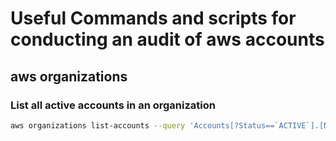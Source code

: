 # Useful Commands and scripts for conducting an audit of aws accounts

## aws organizations

### List all active accounts in an organization

```bash
aws organizations list-accounts --query 'Accounts[?Status==`ACTIVE`].[Name, Id, Email]' --output table
```
